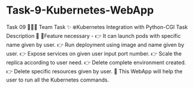 # Task-9-Kubernetes-WebApp
Task 09 👨🏻‍💻 Team Task ✨ ❄️Kubernetes Integration with Python-CGI  Task Description 📄  📌Feature necessary -  👉 It can launch pods with specific name given by user.  👉 Run deployment using image and name given by user.  👉 Expose services on given user input port number.  👉 Scale the replica according to user need.  👉 Delete complete environment created.  👉 Delete specific resources given by user.   📌 This WebApp will help the user to run all the Kubernetes commands.
